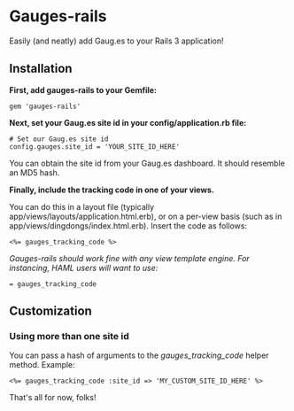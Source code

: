 # Gauges-rails

Easily (and neatly) add Gaug.es to your Rails 3 application!

## Installation

**First, add gauges-rails to your Gemfile:**

    gem 'gauges-rails'

**Next, set your Gaug.es site id in your config/application.rb file:**

    # Set our Gaug.es site id
    config.gauges.site_id = 'YOUR_SITE_ID_HERE'

You can obtain the site id from your Gaug.es dashboard. It should resemble an MD5 hash.

**Finally, include the tracking code in one of your views.**

You can do this in a layout file (typically app/views/layouts/application.html.erb), or on a per-view basis (such as in app/views/dingdongs/index.html.erb). Insert the code as follows:

    <%= gauges_tracking_code %>

*Gauges-rails should work fine with any view template engine. For instancing, HAML users will want to use:*

    = gauges_tracking_code

## Customization

### Using more than one site id

You can pass a hash of arguments to the *gauges_tracking_code* helper method. Example:

    <%= gauges_tracking_code :site_id => 'MY_CUSTOM_SITE_ID_HERE' %>

That's all for now, folks!